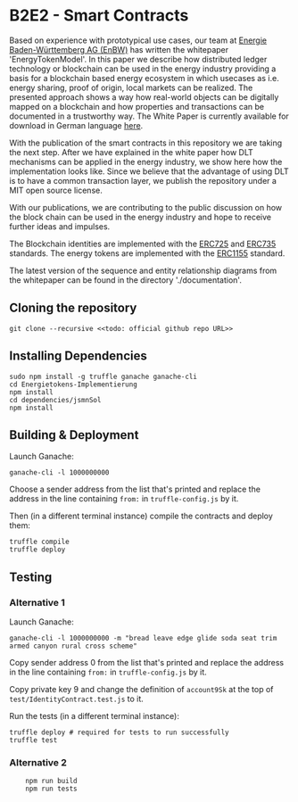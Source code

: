 # B2E2 - Smart Contracts

Based on experience with prototypical use cases, our team at [Energie Baden-Württemberg AG (EnBW)](https://www.enbw.com/) has written the whitepaper 'EnergyTokenModel'. In this paper we describe how distributed ledger technology or blockchain can be used in the energy industry providing a basis for a blockchain based energy ecosystem in which usecases as i.e. energy sharing, proof of origin, local markets can be realized. The presented approach shows a way how real-world objects can be digitally mapped on a blockchain and how properties and transactions can be documented in a trustworthy way. The White Paper is currently available for download in German language [here](https://it-architecture.enbw.com/whitepaper-energy-token-model/).
 
With the publication of the smart contracts in this repository we are taking the next step. After we have explained in the white paper how DLT mechanisms can be applied in the energy industry, we show here how the implementation looks like. Since we believe that the advantage of using DLT is to have a common transaction layer, we publish the repository under a MIT open source license. 

With our publications, we are contributing to the public discussion on how the block chain can be used in the energy industry and hope to receive further ideas and impulses.

The Blockchain identities are implemented with the [ERC725](https://github.com/ethereum/EIPs/issues/725) and [ERC735](https://github.com/ethereum/EIPs/issues/735) standards. The energy tokens are implemented with the [ERC1155](https://github.com/ethereum/EIPs/issues/1155) standard.

The latest version of the sequence and entity relationship diagrams from the whitepaper can be found in the directory './documentation'.  

## Cloning the repository
    git clone --recursive <<todo: official github repo URL>>

## Installing Dependencies
    sudo npm install -g truffle ganache ganache-cli
    cd Energietokens-Implementierung
    npm install
	cd dependencies/jsmnSol
	npm install

## Building & Deployment
Launch Ganache:

    ganache-cli -l 1000000000

Choose a sender address from the list that's printed and replace the address in the line containing `from:` in `truffle-config.js` by it.

Then (in a different terminal instance) compile the contracts and deploy them:

    truffle compile
    truffle deploy

## Testing

### Alternative 1

Launch Ganache:

    ganache-cli -l 1000000000 -m "bread leave edge glide soda seat trim armed canyon rural cross scheme"

Copy sender address 0 from the list that's printed and replace the address in the line containing `from:` in `truffle-config.js` by it.

Copy private key 9 and change the definition of `account9Sk` at the top of `test/IdentityContract.test.js` to it.

Run the tests (in a different terminal instance):

    truffle deploy # required for tests to run successfully
    truffle test

### Alternative 2

```
    npm run build
    npm run tests
```